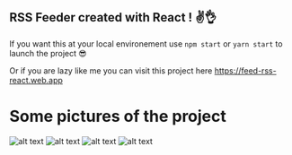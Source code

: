 ## RSS Feeder created with React ! ✌️👌

If you want this at your local environement use `npm start` or `yarn start` to launch the project 😎

Or if you are lazy like me you can visit this project here https://feed-rss-react.web.app

# Some pictures of the project 
![alt text](https://i.imgur.com/Zr2ttYd.png "macOS section")
![alt text](https://i.imgur.com/y0zdmad.png "windows section")
![alt text](https://i.imgur.com/21bmdFr.png "formation section")
![alt text](https://i.imgur.com/tcJgpLj.png "news hacking section")
